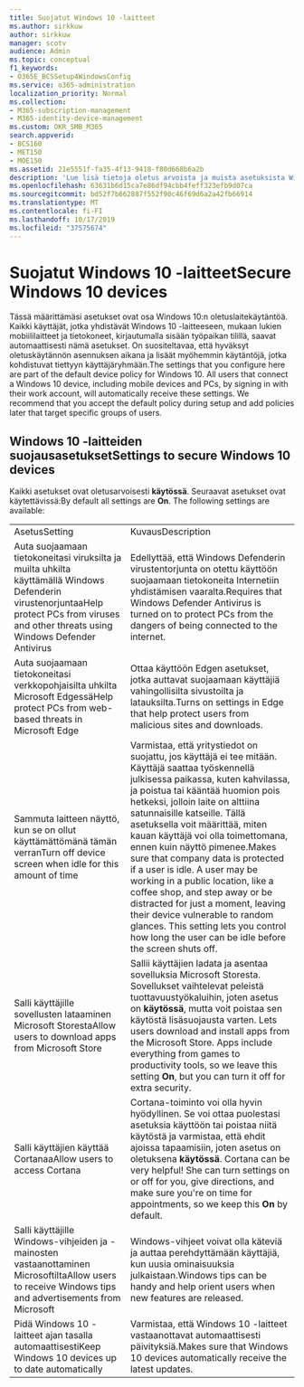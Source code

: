 ```yaml
---
title: Suojatut Windows 10 -laitteet
ms.author: sirkkuw
author: sirkkuw
manager: scotv
audience: Admin
ms.topic: conceptual
f1_keywords:
- O365E_BCSSetup4WindowsConfig
ms.service: o365-administration
localization_priority: Normal
ms.collection:
- M365-subscription-management
- M365-identity-device-management
ms.custom: OKR_SMB_M365
search.appverid:
- BCS160
- MET150
- MOE150
ms.assetid: 21e5551f-fa35-4f13-9418-f80d668b6a2b
description: 'Lue lisä tietoja oletus arvoista ja muista asetuksista Windows 10-laitteiden turvaamiseksi. '
ms.openlocfilehash: 63631b6d15ca7e86df94cbb4feff323efb9d07ca
ms.sourcegitcommit: bd52f7b662887f552f90c46f69d6a2a42fb66914
ms.translationtype: MT
ms.contentlocale: fi-FI
ms.lasthandoff: 10/17/2019
ms.locfileid: "37575674"
---
```

# <a name="secure-windows-10-devices"></a><span data-ttu-id="37da9-103">Suojatut Windows 10 -laitteet</span><span class="sxs-lookup"><span data-stu-id="37da9-103">Secure Windows 10 devices</span></span>

<span data-ttu-id="37da9-p101">Tässä määrittämäsi asetukset ovat osa Windows 10:n oletuslaitekäytäntöä. Kaikki käyttäjät, jotka yhdistävät Windows 10 -laitteeseen, mukaan lukien mobiililaitteet ja tietokoneet, kirjautumalla sisään työpaikan tilillä, saavat automaattisesti nämä asetukset. On suositeltavaa, että hyväksyt oletuskäytännön asennuksen aikana ja lisäät myöhemmin käytäntöjä, jotka kohdistuvat tiettyyn käyttäjäryhmään.</span><span class="sxs-lookup"><span data-stu-id="37da9-p101">The settings that you configure here are part of the default device policy for Windows 10. All users that connect a Windows 10 device, including mobile devices and PCs, by signing in with their work account, will automatically receive these settings. We recommend that you accept the default policy during setup and add policies later that target specific groups of users.</span></span>
  
## <a name="settings-to-secure-windows-10-devices"></a><span data-ttu-id="37da9-107">Windows 10 -laitteiden suojausasetukset</span><span class="sxs-lookup"><span data-stu-id="37da9-107">Settings to secure Windows 10 devices</span></span>

<span data-ttu-id="37da9-p102">Kaikki asetukset ovat oletusarvoisesti **käytössä**. Seuraavat asetukset ovat käytettävissä:</span><span class="sxs-lookup"><span data-stu-id="37da9-p102">By default all settings are **On**. The following settings are available:</span></span>
  
|||
|:-----|:-----|
|<span data-ttu-id="37da9-110">Asetus</span><span class="sxs-lookup"><span data-stu-id="37da9-110">Setting</span></span>  <br/> |<span data-ttu-id="37da9-111">Kuvaus</span><span class="sxs-lookup"><span data-stu-id="37da9-111">Description</span></span>  <br/> |
|<span data-ttu-id="37da9-112">Auta suojaamaan tietokoneitasi viruksilta ja muilta uhkilta käyttämällä Windows Defenderin virustenorjuntaa</span><span class="sxs-lookup"><span data-stu-id="37da9-112">Help protect PCs from viruses and other threats using Windows Defender Antivirus</span></span>  <br/> |<span data-ttu-id="37da9-113">Edellyttää, että Windows Defenderin virustentorjunta on otettu käyttöön suojaamaan tietokoneita Internetiin yhdistämisen vaaralta.</span><span class="sxs-lookup"><span data-stu-id="37da9-113">Requires that Windows Defender Antivirus is turned on to protect PCs from the dangers of being connected to the internet.</span></span>  <br/> |
|<span data-ttu-id="37da9-114">Auta suojaamaan tietokoneitasi verkkopohjaisilta uhkilta Microsoft Edgessä</span><span class="sxs-lookup"><span data-stu-id="37da9-114">Help protect PCs from web-based threats in Microsoft Edge</span></span>  <br/> |<span data-ttu-id="37da9-115">Ottaa käyttöön Edgen asetukset, jotka auttavat suojaamaan käyttäjiä vahingollisilta sivustoilta ja latauksilta.</span><span class="sxs-lookup"><span data-stu-id="37da9-115">Turns on settings in Edge that help protect users from malicious sites and downloads.</span></span>  <br/> |
|<span data-ttu-id="37da9-116">Sammuta laitteen näyttö, kun se on ollut käyttämättömänä tämän verran</span><span class="sxs-lookup"><span data-stu-id="37da9-116">Turn off device screen when idle for this amount of time</span></span>  <br/> |<span data-ttu-id="37da9-p103">Varmistaa, että yritystiedot on suojattu, jos käyttäjä ei tee mitään. Käyttäjä saattaa työskennellä julkisessa paikassa, kuten kahvilassa, ja poistua tai kääntää huomion pois hetkeksi, jolloin laite on alttiina satunnaisille katseille. Tällä asetuksella voit määrittää, miten kauan käyttäjä voi olla toimettomana, ennen kuin näyttö pimenee.</span><span class="sxs-lookup"><span data-stu-id="37da9-p103">Makes sure that company data is protected if a user is idle. A user may be working in a public location, like a coffee shop, and step away or be distracted for just a moment, leaving their device vulnerable to random glances. This setting lets you control how long the user can be idle before the screen shuts off.</span></span>  <br/> |
|<span data-ttu-id="37da9-120">Salli käyttäjille sovellusten lataaminen Microsoft Storesta</span><span class="sxs-lookup"><span data-stu-id="37da9-120">Allow users to download apps from Microsoft Store</span></span>  <br/> |<span data-ttu-id="37da9-p104">Sallii käyttäjien ladata ja asentaa sovelluksia Microsoft Storesta. Sovellukset vaihtelevat peleistä tuottavuustyökaluihin, joten asetus on **käytössä**, mutta voit poistaa sen käytöstä lisäsuojausta varten.  </span><span class="sxs-lookup"><span data-stu-id="37da9-p104">Lets users download and install apps from the Microsoft Store. Apps include everything from games to productivity tools, so we leave this setting **On**, but you can turn it off for extra security.  </span></span><br/> |
|<span data-ttu-id="37da9-123">Salli käyttäjien käyttää Cortanaa</span><span class="sxs-lookup"><span data-stu-id="37da9-123">Allow users to access Cortana</span></span>  <br/> |<span data-ttu-id="37da9-p105">Cortana-toiminto voi olla hyvin hyödyllinen. Se voi ottaa puolestasi asetuksia käyttöön tai poistaa niitä käytöstä ja varmistaa, että ehdit ajoissa tapaamisiin, joten asetus on oletuksena **käytössä**.  </span><span class="sxs-lookup"><span data-stu-id="37da9-p105">Cortana can be very helpful! She can turn settings on or off for you, give directions, and make sure you're on time for appointments, so we keep this **On** by default.  </span></span><br/> |
|<span data-ttu-id="37da9-126">Salli käyttäjille Windows-vihjeiden ja -mainosten vastaanottaminen Microsoftilta</span><span class="sxs-lookup"><span data-stu-id="37da9-126">Allow users to receive Windows tips and advertisements from Microsoft</span></span>  <br/> |<span data-ttu-id="37da9-127">Windows-vihjeet voivat olla käteviä ja auttaa perehdyttämään käyttäjiä, kun uusia ominaisuuksia julkaistaan.</span><span class="sxs-lookup"><span data-stu-id="37da9-127">Windows tips can be handy and help orient users when new features are released.</span></span>  <br/> |
|<span data-ttu-id="37da9-128">Pidä Windows 10 -laitteet ajan tasalla automaattisesti</span><span class="sxs-lookup"><span data-stu-id="37da9-128">Keep Windows 10 devices up to date automatically</span></span>  <br/> |<span data-ttu-id="37da9-129">Varmistaa, että Windows 10 -laitteet vastaanottavat automaattisesti päivityksiä.</span><span class="sxs-lookup"><span data-stu-id="37da9-129">Makes sure that Windows 10 devices automatically receive the latest updates.</span></span>  <br/> |
   

